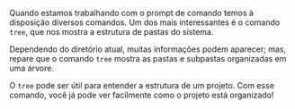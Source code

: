 Quando estamos trabalhando com o prompt de comando temos à disposição diversos comandos. Um dos mais interessantes é o comando `tree`, que nos mostra a estrutura de pastas do sistema.

Dependendo do diretório atual, muitas informações podem aparecer; mas, repare que o comando `tree` mostra as pastas e subpastas organizadas em uma árvore.

O `tree` pode ser útil para entender a estrutura de um projeto. Com esse comando, você já pode ver facilmente como o projeto está organizado!